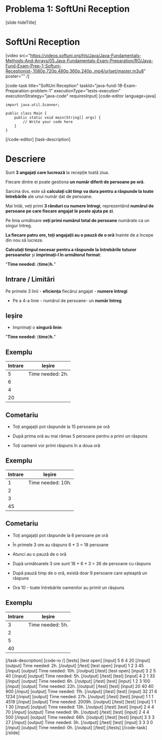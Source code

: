 # Problema 1: SoftUni Reception 

[slide hideTitle]

# SoftUni Reception 

[video src="https://videos.softuni.org/hls/Java/Java-Fundamentals-Methods-And-Arrays/05.Java-Fundamentals-Exam-Preparation/RO/Java-Fund-Exam-Prep-1-Softuni-Receptionist-,1080p,720p,480p,360p,240p,.mp4/urlset/master.m3u8" poster="" /]

[code-task title="SoftUni Reception" taskId="java-fund-18-Exam-Preparation-problem-1" executionType="tests-execution" executionStrategy="java-code" requiresInput]
[code-editor language=java]
```
import java.util.Scanner;

public class Main {
    public static void main(String[] args) {
        // Write your code here
    }
}
```
[/code-editor]
[task-description]
# Descriere

Sunt **3 angajați care lucrează** la recepție toată ziua.

Fiecare dintre ei poate gestiona **un număr diferit de persoane pe oră**.

Sarcina dvs. este să **calculați cât timp va dura pentru a răspunde la toate întrebările** ale unui număr dat de persoane.

Mai întâi, veți primi **3 rânduri cu numere întregi**, reprezentând **numărul de persoane pe care fiecare angajat le poate ajuta pe zi**.

Pe linia următoare **veți primi numărul total de persoane** numărate ca un singur întreg.

**La fiecare patru ore, toți angajații au o pauză de o oră** înainte de a începe din nou să lucreze.

**Calculați timpul necesar pentru a răspunde la întrebările tuturor persoanelor** și **imprimați-l în următorul format**: 

"**Time needed:** \{**time**\}**h.**"

## Intrare / Limitări 
Pe primele 3 linii - **eficiența** fiecărui angajat -  **numere întregi**
- Pe a 4-a linie - numărul de persoane- un **număr întreg**

## Ieșire
- Imprimați o **singură linie**:

"**Time needed:** \{**time**\}**h.**"

## Exemplu
|**Intrare**|**Ieșire**|
| --- | --- |
| 5 | Time needed: 2h. |
| 6 | |
| 4 | |
| 20 | |

## Cometariu
- Toți angajații pot răspunde la 15 persoane pe oră

- După prima oră au mai rămas 5 persoane pentru a primi un răspuns

- Toți oamenii vor primi răspuns în a doua oră

## Exemplu
|**Intrare**|**Ieșire**|
| --- | --- |
| 1 | Time needed: 10h. |
| 2 | |
| 3 | |
|45 | |

## Cometariu
- Toți angajații pot răspunde la 6 persoane pe oră

- În primele 3 ore au răspuns 6 \* 3 = 18 persoane

- Atunci au o pauză de o oră

- După următoarele 3 ore sunt 18 + 6 \* 3 = 36 de persoane cu răspuns

- După pauză timp de o oră, există doar 9 persoane care așteaptă un răspuns 

- Ora 10 - toate întrebările oamenilor au primit un răspuns

## Exemplu
|**Intrare**|**Ieșire**|
| --- | --- |
| 3 | Time needed: 5h. |
| 2 | |
| 5 | |
| 40 | |

[/task-description]
[code-io /]
[tests]
[test open]
[input]
5
6
4
20
[/input]
[output]
Time needed: 2h.
[/output]
[/test]
[test open]
[input]
1
2
3
45
[/input]
[output]
Time needed: 10h.
[/output]
[/test]
[test open]
[input]
3
2
5
40
[/input]
[output]
Time needed: 5h.
[/output]
[/test]
[test]
[input]
4
2
1
33
[/input]
[output]
Time needed: 6h.
[/output]
[/test]
[test]
[input]
1
2
3
100
[/input]
[output]
Time needed: 22h.
[/output]
[/test]
[test]
[input]
20
40
40
900
[/input]
[output]
Time needed: 11h.
[/output]
[/test]
[test]
[input]
32
21
6
1234
[/input]
[output]
Time needed: 27h.
[/output]
[/test]
[test]
[input]
1
1
1
4519
[/input]
[output]
Time needed: 2009h.
[/output]
[/test]
[test]
[input]
1
1
1
30
[/input]
[output]
Time needed: 13h.
[/output]
[/test]
[test]
[input]
2
4
4
70
[/input]
[output]
Time needed: 9h.
[/output]
[/test]
[test]
[input]
2
4
4
500
[/input]
[output]
Time needed: 66h.
[/output]
[/test]
[test]
[input]
3
3
3
27
[/input]
[output]
Time needed: 3h.
[/output]
[/test]
[test]
[input]
3
3
3
0
[/input]
[output]
Time needed: 0h.
[/output]
[/test]
[/tests]
[/code-task]
[/slide]